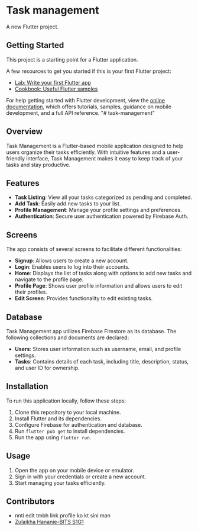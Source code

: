 # Task management

A new Flutter project.

## Getting Started

This project is a starting point for a Flutter application.

A few resources to get you started if this is your first Flutter project:

- [Lab: Write your first Flutter app](https://docs.flutter.dev/get-started/codelab)
- [Cookbook: Useful Flutter samples](https://docs.flutter.dev/cookbook)

For help getting started with Flutter development, view the
[online documentation](https://docs.flutter.dev/), which offers tutorials,
samples, guidance on mobile development, and a full API reference.
"# task-management" 


## Overview
Task Management is a Flutter-based mobile application designed to help users organize their tasks efficiently. With intuitive features and a user-friendly interface, Task Management makes it easy to keep track of your tasks and stay productive.

## Features
- **Task Listing**: View all your tasks categorized as pending and completed.
- **Add Task**: Easily add new tasks to your list.
- **Profile Management**: Manage your profile settings and preferences.
- **Authentication**: Secure user authentication powered by Firebase Auth.

## Screens
The app consists of several screens to facilitate different functionalities:
- **Signup**: Allows users to create a new account.
- **Login**: Enables users to log into their accounts.
- **Home**: Displays the list of tasks along with options to add new tasks and navigate to the profile page.
- **Profile Page**: Shows user profile information and allows users to edit their profiles.
- **Edit Screen**: Provides functionality to edit existing tasks.

## Database
Task Management app utilizes Firebase Firestore as its database. The following collections and documents are declared:

- **Users**: Stores user information such as username, email, and profile settings.
- **Tasks**: Contains details of each task, including title, description, status, and user ID for ownership.

## Installation
To run this application locally, follow these steps:
1. Clone this repository to your local machine.
2. Install Flutter and its dependencies.
3. Configure Firebase for authentication and database.
4. Run `flutter pub get` to install dependencies.
5. Run the app using `flutter run`.

## Usage
1. Open the app on your mobile device or emulator.
2. Sign in with your credentials or create a new account.
3. Start managing your tasks efficiently.

## Contributors
- nnti edit tmbh link profile ko kt sini man
- [Zulaikha Hananie-BITS S1G1](https://github.com/zulaikhananie)
  

